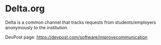 # Delta.org
Delta is a common channel that tracks requests from students/employers anonymously to the institution.

DevPost page: https://devpost.com/software/improvecommunication
